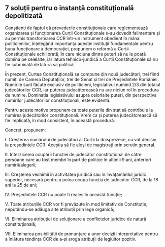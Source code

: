 ## 7 soluții pentru o instanță constituțională depolitizată

Conștienți de faptul că prevederile constituționale care reglementează organizarea și funcționarea Curții Constituționale s-au dovedit falimentare și au permis transformarea CCR într-un instrument obedient în mâna politicienilor, înțelegând importanța acestei instituții fundamentale pentru buna funcționare a democrației, propunem o reformă a Curții Constituționale echilibrată, în care niciuna dintre puteri să nu le poată domina pe celelalte, iar latura tehnico-juridică a Curții Constituționale să nu fie subminată de latura sa politică.

În prezent, Curtea Constituțională se compune din nouă judecători, trei fiind numiți de Camera Deputaților, trei de Senat și trei de Președintele României. Numirile sunt făcute exclusiv de politicieni, legislativul numind 2/3 din totalul judecătorilor CCR, iar puterea judecătorească nu are niciun rol în procedura de numire. Dominația legislativului asupra celorlalte puteri, din perspectiva numirilor judecătorilor constituționali, este evidentă.

Pentru aceste motive propunem ca toate puterile din stat să contribuie la numirea judecătorilor constituționali. Vrem ca și puterea judecătorească să fie implicată, în mod consistent, în această procedură.

Concret, propunem:

I. Creșterea numărului de judecători ai Curții la doisprezece, cu vot decisiv la președintele CCR. Aceștia să fie aleși de magistrați prin scrutin general.

II. Interzicerea ocupării funcției de judecător constituțional de către persoane care au fost membri în partide politice în ultimii 9 ani, anteriori numirii/alegerii;

III. Creșterea vechimii în activitatea juridică sau în învățământul juridic superior, necesară pentru a putea ocupa funcția de judecător CCR, de la 18 ani la 25 de ani;

IV. Președintele CCR nu poate fi reales în această funcție;

V. Toate atribuțiile CCR vor fi prevăzute în mod limitativ de Constituție, neputându-se adăuga alte atribuții prin lege organică;

VI. Eliminarea atribuției de soluționare a conflictelor juridice de natură constituțională;

VII. Eliminarea posibilității de pronunțare a unor decizii interpretative pentru a înlătura tendința CCR de a-și aroga atribuții de legiuitor pozitiv.
